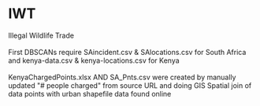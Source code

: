 # IWT
Illegal Wildlife Trade <br /><br />
First DBSCANs require SAincident.csv & SAlocations.csv for South Africa and kenya-data.csv & kenya-locations.csv for Kenya <br /><br />
KenyaChargedPoints.xlsx AND SA_Pnts.csv were created by manually updated "# people charged" from source URL and doing GIS Spatial join of data points with urban shapefile data found online

